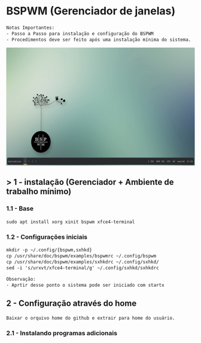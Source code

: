 # BSPWM (Gerenciador de janelas)
```
Notas Importantes:
- Passo a Passo para instalação e configuração do BSPWM 
- Procedimentos deve ser feito após uma instalação mínima do sistema.
```
<img src = "screenshots/captura_1.png">

## > 1 - instalação (Gerenciador + Ambiente de trabalho mínimo)

### 1.1 - Base
```
sudo apt install xorg xinit bspwm xfce4-terminal
```
### 1.2 - Configurações iniciais
```
mkdir -p ~/.config/{bspwm,sxhkd}
cp /usr/share/doc/bspwm/examples/bspwmrc ~/.config/bspwm
cp /usr/share/doc/bspwm/examples/sxhkdrc ~/.config/sxhkd/
sed -i 's/urxvt/xfce4-terminal/g' ~/.config/sxhkd/sxhkdrc
```
```
Observação:
- Aprtir desse ponto o sistema pode ser iniciado com startx 
```

## 2 - Configuração através do home
```
Baixar o orquivo home do github e extrair para home do usuário.
```
### 2.1 - Instalando programas adicionais
